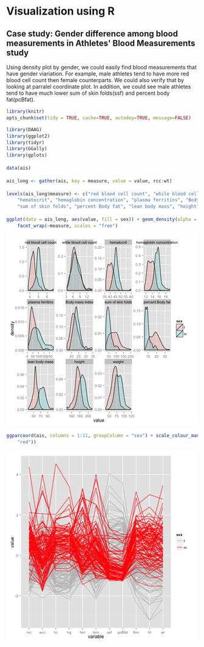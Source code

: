 
# Visualization using R

## Case study: Gender difference among blood measurements in Athletes' Blood Measurements study

Using density plot by gender, we could easily find blood measurements that have gender viariation.
For example, male athletes tend to have more red blood cell count then female counterparts.
We could also verify that by looking at parralel coordinate plot. In addition, we could see male athletes tend to have much lower sum of skin folds(ssf) and percent body fat(pcBfat).


```r
library(knitr)
opts_chunk$set(tidy = TRUE, cache=TRUE, autodep=TRUE, message=FALSE)
```


```r
library(DAAG)
library(ggplot2)
library(tidyr)
library(GGally)
library(gplots)

data(ais)

ais_long <- gather(ais, key = measure, value = value, rcc:wt)

levels(ais_long$measure) <- c("red blood cell count", "while blood cell count", 
    "hematocrit", "hemaglobin concentration", "plasma ferritins", "Body mass index", 
    "sum of skin folds", "percent Body fat", "lean body mass", "height", "weight")

ggplot(data = ais_long, aes(value, fill = sex)) + geom_density(alpha = 0.2) + 
    facet_wrap(~measure, scales = "free")
```

![plot of chunk unnamed-chunk-2](figure/unnamed-chunk-2-1.png) 

```r
ggparcoord(ais, columns = 1:11, groupColumn = "sex") + scale_colour_manual(values = c("grey", 
    "red"))
```

![plot of chunk unnamed-chunk-2](figure/unnamed-chunk-2-2.png) 


